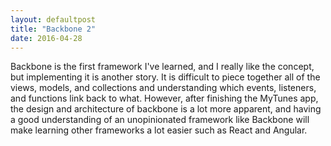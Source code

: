 ```yaml
---
layout: defaultpost
title: "Backbone 2"
date: 2016-04-28
---
```


Backbone is the first framework I've learned, and I really like the concept, but implementing it is another story. It is difficult to piece together all of the views, models, and collections and understanding which events, listeners, and functions link back to what. However, after finishing the MyTunes app, the design and architecture of backbone is a lot more apparent, and having a good understanding of an unopinionated framework like Backbone will make learning other frameworks a lot easier such as React and Angular.
